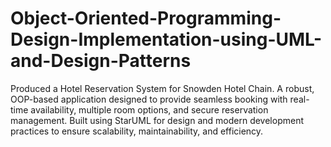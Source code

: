 # Object-Oriented-Programming-Design-Implementation-using-UML-and-Design-Patterns
Produced a Hotel Reservation System for Snowden Hotel Chain. A robust, OOP-based application designed to provide seamless booking with real-time availability, multiple room options, and secure reservation management. Built using StarUML for design and modern development practices to ensure scalability, maintainability, and efficiency.
